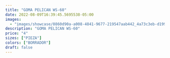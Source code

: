 ```yaml
---
title: "GOMA PELICAN WS-60"
date: 2022-08-09T16:39:45.5695538-05:00
images:
  - "images/showcase/0860d90a-a008-4841-9677-219547aab442_4a73c3eb-d199-451e-8cd2-43024f1d2742.webp"
description: "GOMA PELICAN WS-60"
price: "4"
sizes: ["PIEZA"]
colors: ["BORRADOR"]
draft: false
---
```

